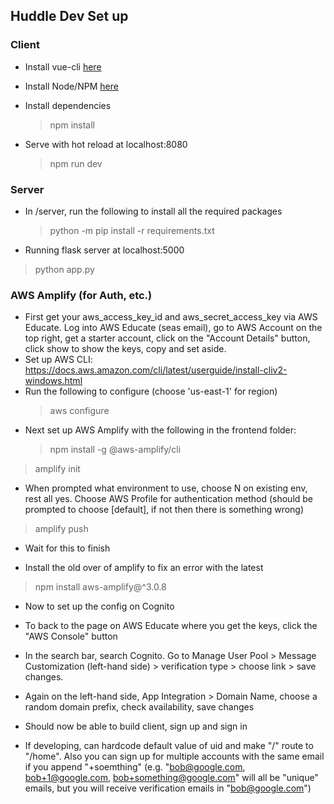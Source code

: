 ## Huddle Dev Set up

### Client

-   Install vue-cli [here](https://cli.vuejs.org/guide/installation.html)

-   Install Node/NPM [here](https://nodejs.org/en/)
-   Install dependencies

    > npm install

-   Serve with hot reload at localhost:8080
    > npm run dev

### Server

-   In /server, run the following to install all the required packages

    > python -m pip install -r requirements.txt

-   Running flask server at localhost:5000

> python app.py

### AWS Amplify (for Auth, etc.)

-   First get your aws_access_key_id and aws_secret_access_key via AWS Educate. Log into AWS Educate (seas email), go to AWS Account on the top right, get a starter account, click on the "Account Details" button, click show to show the keys, copy and set aside.
-   Set up AWS CLI: https://docs.aws.amazon.com/cli/latest/userguide/install-cliv2-windows.html
-   Run the following to configure (choose 'us-east-1' for region)
    > aws configure
-   Next set up AWS Amplify with the following in the frontend folder:
    > npm install -g @aws-amplify/cli

> amplify init

-   When prompted what environment to use, choose N on existing env, rest all yes. Choose AWS Profile for authentication method (should be prompted to choose [default], if not then there is something wrong)

> amplify push

-   Wait for this to finish

-   Install the old over of amplify to fix an error with the latest

> npm install aws-amplify@^3.0.8

-   Now to set up the config on Cognito

-   To back to the page on AWS Educate where you get the keys, click the "AWS Console" button

-   In the search bar, search Cognito. Go to Manage User Pool > Message Customization (left-hand side) > verification type > choose link > save changes.

-   Again on the left-hand side, App Integration > Domain Name, choose a random domain prefix, check availability, save changes

-   Should now be able to build client, sign up and sign in

-   If developing, can hardcode default value of uid and make "/" route to "/home". Also you can sign up for multiple accounts with the same email if you append "+soemthing" (e.g. "bob@google.com, bob+1@google.com, bob+something@google.com" will all be "unique" emails, but you will receive verification emails in "bob@google.com")

